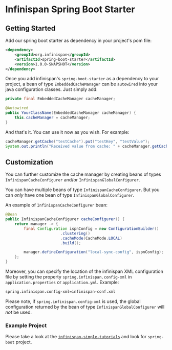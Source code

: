 # Infinispan Spring Boot Starter

## Getting Started
Add our spring boot starter as dependency in your project's pom file:
```xml
<dependency>
    <groupId>org.infinispan</groupId>
    <artifactId>spring-boot-starter</artifactId>
    <version>1.0.0-SNAPSHOT</version>
</dependency>
```

Once you add infinispan's `spring-boot-starter` as a dependency to your project, a bean of type `EmbeddedCacheManager` can
be `autowired` into your java configuration classes. Just simply add:
 
```java
private final EmbeddedCacheManager cacheManager;

@Autowired
public YourClassName(EmbeddedCacheManager cacheManager) {
    this.cacheManager = cacheManager;
} 
```

And that's it. You can use it now as you wish. For example:
```java
cacheManager.getCache("testCache").put("testKey", "testValue");
System.out.println("Received value from cache: " + cacheManager.getCache("testCache").get("testKey"));
```

## Customization

You can further customize the cache manager by creating beans of types `InfinispanCacheConfigurer` and/or `InfinispanGlobalConfigurer`.

You can have multiple beans of type `InfinispanCacheConfigurer`. But you can *only* have one bean of type `InfinispanGlobalConfigurer`. 

An example of `InfinispanCacheConfigurer` bean:

```java
@Bean
public InfinispanCacheConfigurer cacheConfigurer() {
	return manager -> {
		final Configuration ispnConfig = new ConfigurationBuilder()
                        .clustering()
                        .cacheMode(CacheMode.LOCAL)
                        .build();

		manager.defineConfiguration("local-sync-config", ispnConfig);
	};
}
```

Moreover, you can specify the location of the infinispan XML configuration file by setting the property `spring.infinispan.config-xml` in `application.properties` or `application.yml`. Example:
```xml
spring.infinispan.config-xml=infinispan-conf.xml
```

Please note, if `spring.infinispan.config-xml` is used, the global configuration returned by the bean of type `InfinispanGlobalConfigurer` will *not* be used.

### Example Project
Please take a look at the [`infinispan-simple-tutorials`](https://github.com/blocha/infinispan-simple-tutorials) and look for `spring-boot` project.
